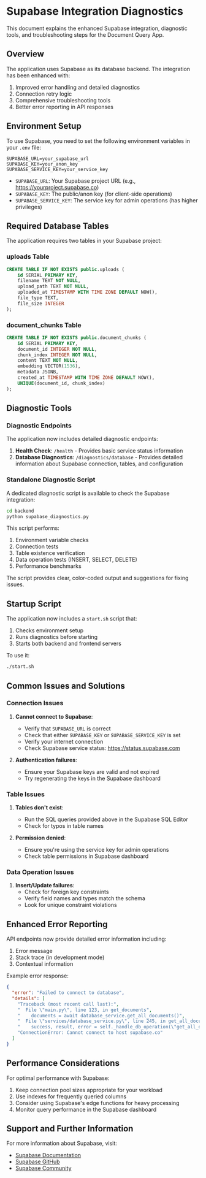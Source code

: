 # Supabase Integration Diagnostics

This document explains the enhanced Supabase integration, diagnostic tools, and troubleshooting steps for the Document Query App.

## Overview

The application uses Supabase as its database backend. The integration has been enhanced with:

1. Improved error handling and detailed diagnostics
2. Connection retry logic
3. Comprehensive troubleshooting tools
4. Better error reporting in API responses

## Environment Setup

To use Supabase, you need to set the following environment variables in your `.env` file:

```
SUPABASE_URL=your_supabase_url
SUPABASE_KEY=your_anon_key
SUPABASE_SERVICE_KEY=your_service_key
```

- `SUPABASE_URL`: Your Supabase project URL (e.g., https://yourproject.supabase.co)
- `SUPABASE_KEY`: The public/anon key (for client-side operations)
- `SUPABASE_SERVICE_KEY`: The service key for admin operations (has higher privileges)

## Required Database Tables

The application requires two tables in your Supabase project:

### uploads Table

```sql
CREATE TABLE IF NOT EXISTS public.uploads (
    id SERIAL PRIMARY KEY,
    filename TEXT NOT NULL,
    upload_path TEXT NOT NULL,
    uploaded_at TIMESTAMP WITH TIME ZONE DEFAULT NOW(),
    file_type TEXT,
    file_size INTEGER
);
```

### document_chunks Table

```sql
CREATE TABLE IF NOT EXISTS public.document_chunks (
    id SERIAL PRIMARY KEY,
    document_id INTEGER NOT NULL,
    chunk_index INTEGER NOT NULL,
    content TEXT NOT NULL,
    embedding VECTOR(1536),
    metadata JSONB,
    created_at TIMESTAMP WITH TIME ZONE DEFAULT NOW(),
    UNIQUE(document_id, chunk_index)
);
```

## Diagnostic Tools

### Diagnostic Endpoints

The application now includes detailed diagnostic endpoints:

1. **Health Check**: `/health` - Provides basic service status information
2. **Database Diagnostics**: `/diagnostics/database` - Provides detailed information about Supabase connection, tables, and configuration

### Standalone Diagnostic Script

A dedicated diagnostic script is available to check the Supabase integration:

```bash
cd backend
python supabase_diagnostics.py
```

This script performs:

1. Environment variable checks
2. Connection tests
3. Table existence verification
4. Data operation tests (INSERT, SELECT, DELETE)
5. Performance benchmarks

The script provides clear, color-coded output and suggestions for fixing issues.

## Startup Script

The application now includes a `start.sh` script that:

1. Checks environment setup
2. Runs diagnostics before starting
3. Starts both backend and frontend servers

To use it:

```bash
./start.sh
```

## Common Issues and Solutions

### Connection Issues

1. **Cannot connect to Supabase**:
   - Verify that `SUPABASE_URL` is correct
   - Check that either `SUPABASE_KEY` or `SUPABASE_SERVICE_KEY` is set
   - Verify your internet connection
   - Check Supabase service status: https://status.supabase.com

2. **Authentication failures**:
   - Ensure your Supabase keys are valid and not expired
   - Try regenerating the keys in the Supabase dashboard

### Table Issues

1. **Tables don't exist**:
   - Run the SQL queries provided above in the Supabase SQL Editor
   - Check for typos in table names

2. **Permission denied**:
   - Ensure you're using the service key for admin operations
   - Check table permissions in Supabase dashboard

### Data Operation Issues

1. **Insert/Update failures**:
   - Check for foreign key constraints
   - Verify field names and types match the schema
   - Look for unique constraint violations

## Enhanced Error Reporting

API endpoints now provide detailed error information including:

1. Error message
2. Stack trace (in development mode)
3. Contextual information

Example error response:
```json
{
  "error": "Failed to connect to database",
  "details": [
    "Traceback (most recent call last):",
    "  File \"main.py\", line 123, in get_documents",
    "    documents = await database_service.get_all_documents()",
    "  File \"services/database_service.py\", line 245, in get_all_documents",
    "    success, result, error = self._handle_db_operation(\"get_all_documents\", _execute_query)",
    "ConnectionError: Cannot connect to host supabase.co"
  ]
}
```

## Performance Considerations

For optimal performance with Supabase:

1. Keep connection pool sizes appropriate for your workload
2. Use indexes for frequently queried columns
3. Consider using Supabase's edge functions for heavy processing
4. Monitor query performance in the Supabase dashboard

## Support and Further Information

For more information about Supabase, visit:
- [Supabase Documentation](https://supabase.com/docs)
- [Supabase GitHub](https://github.com/supabase/supabase)
- [Supabase Community](https://github.com/supabase/supabase/discussions) 